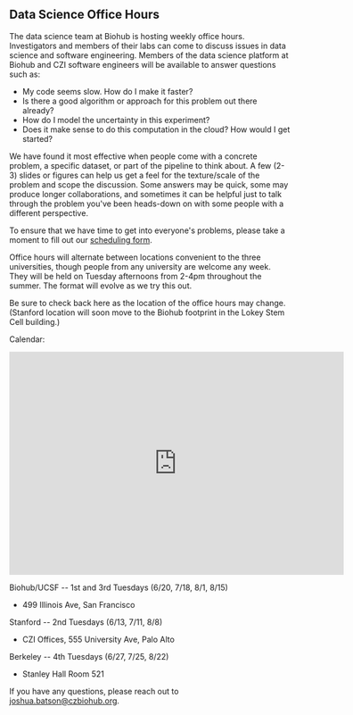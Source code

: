 ## Data Science Office Hours

The data science team at Biohub is hosting weekly office hours. Investigators and members of their labs can come to discuss issues in data science and software engineering. Members of the data science platform at Biohub and CZI software engineers will be available to answer questions such as:
 
* My code seems slow. How do I make it faster?
* Is there a good algorithm or approach for this problem out there already?
* How do I model the uncertainty in this experiment?
* Does it make sense to do this computation in the cloud? How would I get started?

We have found it most effective when people come with a concrete problem, a specific dataset, or part of the pipeline to think about. A few (2-3) slides or figures can help us get a feel for the texture/scale of the problem and scope the discussion.  Some answers may be quick, some may produce longer collaborations, and sometimes it can be helpful just to talk through the problem you've been heads-down on with some people with a different perspective.

To ensure that we have time to get into everyone's problems, please take a moment to fill out our [scheduling form](https://docs.google.com/forms/d/e/1FAIpQLSfc6qhlBGwnVEgfDNdePSZRBco0M-_V6jnl71Ool262xOsiSw/viewform?usp=sf_link).

Office hours will alternate between locations convenient to the three universities, though people from any university are welcome any week. They will be held on Tuesday afternoons from 2-4pm throughout the summer. The format will evolve as we try this out.

Be sure to check back here as the location of the office hours may change. (Stanford location will soon move to the Biohub footprint in the Lokey Stem Cell building.)

Calendar:

<iframe src="https://calendar.google.com/calendar/embed?showPrint=0&amp;mode=AGENDA&amp;height=400&amp;wkst=1&amp;bgcolor=%23FFFFFF&amp;src=czbiohub.org_8ovnkke769i8pidhsblal9vp9k%40group.calendar.google.com&amp;color=%23711616&amp;ctz=America%2FLos_Angeles" style="border-width:0" width="600" height="400" frameborder="0" scrolling="no"></iframe>

Biohub/UCSF -- 1st and 3rd Tuesdays (6/20, 7/18, 8/1, 8/15)
* 499 Illinois Ave, San Francisco

Stanford -- 2nd Tuesdays (6/13, 7/11, 8/8)
* CZI Offices, 555 University Ave, Palo Alto

Berkeley -- 4th Tuesdays (6/27, 7/25, 8/22)
* Stanley Hall Room 521

If you have any questions, please reach out to joshua.batson@czbiohub.org.


